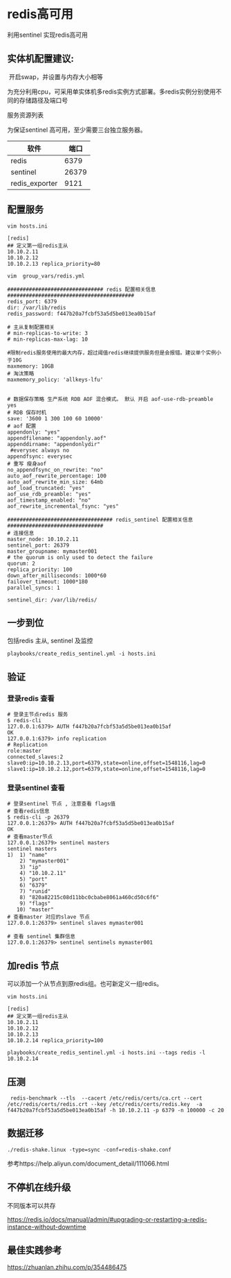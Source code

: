 # redis高可用

利用sentinel 实现redis高可用

## 实体机配置建议:

​	开启swap，并设置与内存大小相等

​	为充分利用cpu，可采用单实体机多redis实例方式部署。多redis实例分别使用不同的存储路径及端口号

服务资源列表

为保证sentinel 高可用，至少需要三台独立服务器。

| 软件           | 端口  |
| -------------- | ----- |
| redis          | 6379  |
| sentinel       | 26379 |
| redis_exporter | 9121  |

## 配置服务

`vim hosts.ini`
```
[redis]
## 定义第一组redis主从
10.10.2.11  
10.10.2.12  
10.10.2.13 replica_priority=80
```
`vim  group_vars/redis.yml`
```
############################### redis 配置相关信息 #########################################
redis_port: 6379
dir: /var/lib/redis
redis_password: f447b20a7fcbf53a5d5be013ea0b15af

# 主从复制配置相关
# min-replicas-to-write: 3
# min-replicas-max-lag: 10

#限制redis服务使用的最大内存，超过阈值redis继续提供服务但是会报错。建议单个实例小于10G
maxmemory: 10GB
# 淘汰策略
maxmemory_policy: 'allkeys-lfu' 


# 数据保存策略 生产系统 RDB AOF 混合模式。 默认 开启 aof-use-rdb-preamble yes
# RDB 保存时机
save: '3600 1 300 100 60 10000'
# aof 配置
appendonly: "yes"
appendfilename: "appendonly.aof"
appenddirname: "appendonlydir"
 #everysec always no 
appendfsync: everysec
# 重写 瘦身aof
no_appendfsync_on_rewrite: "no"
auto_aof_rewrite_percentage: 100
auto_aof_rewrite_min_size: 64mb
aof_load_truncated: "yes"
aof_use_rdb_preamble: "yes"
aof_timestamp_enabled: "no"
aof_rewrite_incremental_fsync: "yes"

################################## redis_sentinel 配置相关信息 ###############################
# 连接信息
master_node: 10.10.2.11
sentinel_port: 26379
master_groupname: mymaster001
# the quorum is only used to detect the failure
quorum: 2
replica_priority: 100
down_after_milliseconds: 1000*60
failover_timeout: 1000*180
parallel_syncs: 1

sentinel_dir: /var/lib/redis/
```

## 一步到位

包括redis 主从, sentinel 及监控

```
playbooks/create_redis_sentinel.yml -i hosts.ini
```

## 验证

### 登录redis 查看

```
# 登录主节点redis 服务
$ redis-cli 
127.0.0.1:6379> AUTH f447b20a7fcbf53a5d5be013ea0b15af
OK
127.0.0.1:6379> info replication
# Replication
role:master
connected_slaves:2
slave0:ip=10.10.2.13,port=6379,state=online,offset=1548116,lag=0
slave1:ip=10.10.2.12,port=6379,state=online,offset=1548116,lag=0
```

### 登录sentinel 查看 

```
# 登录sentinel 节点 , 注意查看 flags值
# 查看redis信息
$ redis-cli -p 26379
127.0.0.1:26379> AUTH f447b20a7fcbf53a5d5be013ea0b15af
OK
# 查看master节点
127.0.0.1:26379> sentinel masters
sentinel masters
1)  1) "name"
    2) "mymaster001"
    3) "ip"
    4) "10.10.2.11"
    5) "port"
    6) "6379"
    7) "runid"
    8) "820a82215c08d11bbc0cbabe8061a460cd50c6f6"
    9) "flags"
   10) "master"
# 查看master 对应的slave 节点
127.0.0.1:26379> sentinel slaves mymaster001

# 查看 sentinel 集群信息
127.0.0.1:26379> sentinel sentinels mymaster001
```

## 加redis 节点

可以添加一个从节点到原redis组。也可新定义一组redis。

`vim hosts.ini`
```
[redis]
## 定义第一组redis主从
10.10.2.11 
10.10.2.12 
10.10.2.13 
10.10.2.14 replica_priority=100
```

```
playbooks/create_redis_sentinel.yml -i hosts.ini --tags redis -l 10.10.2.14 
```

## 压测

```
 redis-benchmark --tls  --cacert /etc/redis/certs/ca.crt --cert /etc/redis/certs/redis.crt --key /etc/redis/certs/redis.key  -a f447b20a7fcbf53a5d5be013ea0b15af -h 10.10.2.11 -p 6379 -n 100000 -c 20

```

## 数据迁移

```
./redis-shake.linux -type=sync -conf=redis-shake.conf
```

参考https://help.aliyun.com/document_detail/111066.html

## 不停机在线升级

不同版本可以共存

 https://redis.io/docs/manual/admin/#upgrading-or-restarting-a-redis-instance-without-downtime

 ## 最佳实践参考
 https://zhuanlan.zhihu.com/p/354486475

